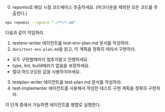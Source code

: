 0. repomix로 해당 시점 코드베이스 추출하세요. (마크다운을 제외한 모든 코드를 추출한다.)
```bash
npx repomix --ignore "./**/*.md"
```

다음과 같이 작업하라.

1. testenv-writer 에이전트를 test-env-plan.md 문서를 작성하라. 
2. `docs/test-env-plan.md`을 읽고, 이 계획을 정확히 따라서 구현하라.
- 모두 구현할때까지 멈추지말고 진행하세요.
- type, lint, build에러가 없음을 보장하세요.
- 절대 하드코딩된 값을 사용하지마세요.


3. testplan-writer 에이전트를 test-plan.md 문서를 작성하라. 
4. test-implementer 에이전트를 사용해서 작성한 테스트 구현 계획을 정확히 구현하라.


각 단계 중에서 가능하면 에이전트를 병렬로 실행한다.